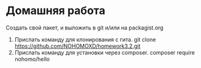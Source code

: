 # Домашняя работа
Создать свой пакет, и выложить в git и/или на packagist.org
1. Прислать команду для клонирования с гита. 
   git clone https://github.com/NOHOMOXD/homework3.2.git
2. Прислать команду для установки через composer.
   composer require nohomo/hello
